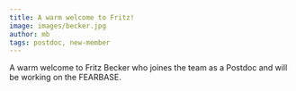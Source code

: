 ```yaml
---
title: A warm welcome to Fritz!
image: images/becker.jpg
author: mb
tags: postdoc, new-member
---
```


A warm welcome to Fritz Becker who joines the team as a Postdoc and will be working on the FEARBASE.

